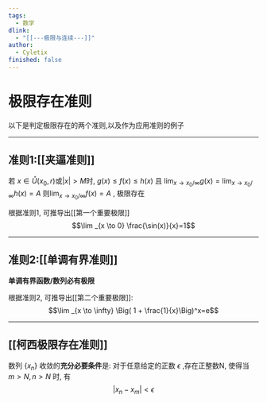 ```yaml
---
tags:
  - 数学
dlink:
  - "[[---极限与连续---]]"
author:
  - Cyletix
finished: false
---
```

# 极限存在准则
以下是判定极限存在的两个准则,以及作为应用准则的例子

---
## 准则1:[[夹逼准则]]
若 $x\in \mathring{U}(x_{0},r)$或$|x|>M$时, $g(x)\leq f(x)\leq h(x)$
且 $\displaystyle\lim_{ x \to x_{0}/\infty }g(x)=\lim_{ x \to x_{0}/\infty }h(x)=A$
则$\displaystyle \lim_{ x \to x_{0}/\infty }f(x)=A$ , 极限存在

根据准则1, 可推导出[[第一个重要极限]]
$$\lim _{x \to 0}   \frac{\sin(x)}{x}=1$$

 ---
## 准则2:[[单调有界准则]]
**单调有界函数/数列必有极限**


根据准则2, 可推导出[[第二个重要极限]]:
$$\lim _{x \to \infty} \Big( 1 + \frac{1}{x}\Big)^x=e$$


---
## [[柯西极限存在准则]]
数列 $\{x_n\}$ 收敛的**充分必要条件**是: 
对于任意给定的正数 $\epsilon$ ,存在正整数N, 使得当 $m>N, n>N$ 时, 有 $$|x_n-x_m|<\epsilon$$
